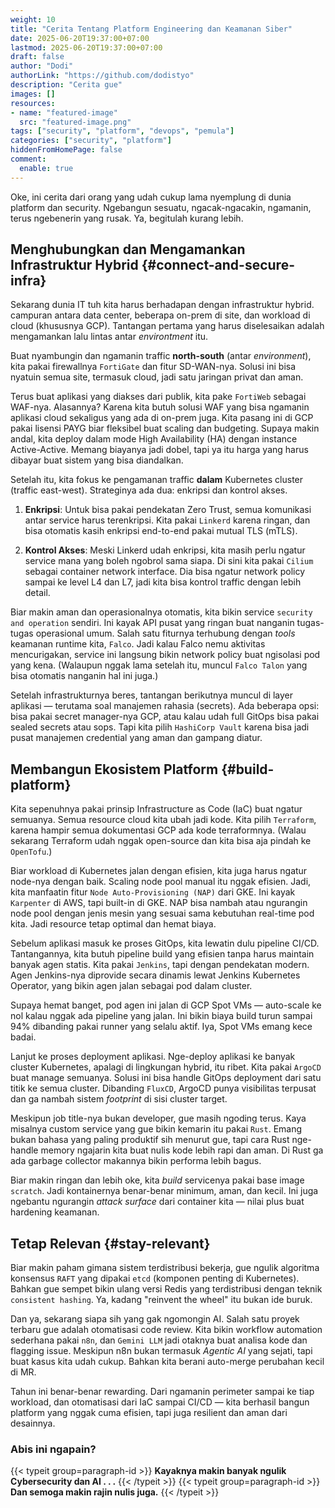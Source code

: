 ```yaml
---
weight: 10
title: "Cerita Tentang Platform Engineering dan Keamanan Siber"
date: 2025-06-20T19:37:00+07:00
lastmod: 2025-06-20T19:37:00+07:00
draft: false
author: "Dodi"
authorLink: "https://github.com/dodistyo"
description: "Cerita gue"
images: []
resources:
- name: "featured-image"
  src: "featured-image.png"
tags: ["security", "platform", "devops", "pemula"]
categories: ["security", "platform"]
hiddenFromHomePage: false
comment:
  enable: true
---
```


Oke, ini cerita dari orang yang udah cukup lama nyemplung di dunia platform dan security. Ngebangun sesuatu, ngacak-ngacakin, ngamanin, terus ngebenerin yang rusak. Ya, begitulah kurang lebih.  
<!--more-->

## Menghubungkan dan Mengamankan Infrastruktur Hybrid {#connect-and-secure-infra}

Sekarang dunia IT tuh kita harus berhadapan dengan infrastruktur hybrid. campuran antara data center, beberapa on-prem di site, dan workload di cloud (khususnya GCP). Tantangan pertama yang harus diselesaikan adalah mengamankan lalu lintas antar *environtment* itu.  

Buat nyambungin dan ngamanin traffic **north-south** (antar *environment*), kita pakai firewallnya `FortiGate` dan fitur SD-WAN-nya. Solusi ini bisa nyatuin semua site, termasuk cloud, jadi satu jaringan privat dan aman.  

Terus buat aplikasi yang diakses dari publik, kita pake `FortiWeb` sebagai WAF-nya. Alasannya? Karena kita butuh solusi WAF yang bisa ngamanin aplikasi cloud sekaligus yang ada di on-prem juga. Kita pasang ini di GCP pakai lisensi PAYG biar fleksibel buat scaling dan budgeting. Supaya makin andal, kita deploy dalam mode High Availability (HA) dengan instance Active-Active. Memang biayanya jadi dobel, tapi ya itu harga yang harus dibayar buat sistem yang bisa diandalkan.  

Setelah itu, kita fokus ke pengamanan traffic **dalam** Kubernetes cluster (traffic east-west). Strateginya ada dua: enkripsi dan kontrol akses.

1. **Enkripsi**: Untuk bisa pakai pendekatan Zero Trust, semua komunikasi antar service harus terenkripsi. Kita pakai `Linkerd` karena ringan, dan bisa otomatis kasih enkripsi end-to-end pakai mutual TLS (mTLS).  

2. **Kontrol Akses**: Meski Linkerd udah enkripsi, kita masih perlu ngatur service mana yang boleh ngobrol sama siapa. Di sini kita pakai `Cilium` sebagai container network interface. Dia bisa ngatur network policy sampai ke level L4 dan L7, jadi kita bisa kontrol traffic dengan lebih detail.  

Biar makin aman dan operasionalnya otomatis, kita bikin service `security and operation` sendiri. Ini kayak API pusat yang ringan buat nanganin tugas-tugas operasional umum. Salah satu fiturnya terhubung dengan *tools* keamanan runtime kita, `Falco`. Jadi kalau Falco nemu aktivitas mencurigakan, service ini langsung bikin network policy buat ngisolasi pod yang kena. (Walaupun nggak lama setelah itu, muncul `Falco Talon` yang bisa otomatis nanganin hal ini juga.)  

Setelah infrastrukturnya beres, tantangan berikutnya muncul di layer aplikasi — terutama soal manajemen rahasia (secrets). Ada beberapa opsi: bisa pakai secret manager-nya GCP, atau kalau udah full GitOps bisa pakai sealed secrets atau sops. Tapi kita pilih `HashiCorp Vault` karena bisa jadi pusat manajemen credential yang aman dan gampang diatur.

## Membangun Ekosistem Platform {#build-platform}

Kita sepenuhnya pakai prinsip Infrastructure as Code (IaC) buat ngatur semuanya. Semua resource cloud kita ubah jadi kode. Kita pilih `Terraform`, karena hampir semua dokumentasi GCP ada kode terraformnya. (Walau sekarang Terraform udah nggak open-source dan kita bisa aja pindah ke `OpenTofu`.)

Biar workload di Kubernetes jalan dengan efisien, kita juga harus ngatur node-nya dengan baik. Scaling node pool manual itu nggak efisien. Jadi, kita manfaatin fitur `Node Auto-Provisioning (NAP)` dari GKE. Ini kayak `Karpenter` di AWS, tapi built-in di GKE. NAP bisa nambah atau ngurangin node pool dengan jenis mesin yang sesuai sama kebutuhan real-time pod kita. Jadi resource tetap optimal dan hemat biaya.

Sebelum aplikasi masuk ke proses GitOps, kita lewatin dulu pipeline CI/CD. Tantangannya, kita butuh pipeline build yang efisien tanpa harus maintain banyak agen statis. Kita pakai `Jenkins`, tapi dengan pendekatan modern. Agen Jenkins-nya diprovide secara dinamis lewat Jenkins Kubernetes Operator, yang bikin agen jalan sebagai pod dalam cluster.  

Supaya hemat banget, pod agen ini jalan di GCP Spot VMs — auto-scale ke nol kalau nggak ada pipeline yang jalan. Ini bikin biaya build turun sampai 94% dibanding pakai runner yang selalu aktif. Iya, Spot VMs emang kece badai.  

Lanjut ke proses deployment aplikasi. Nge-deploy aplikasi ke banyak cluster Kubernetes, apalagi di lingkungan hybrid, itu ribet. Kita pakai `ArgoCD` buat manage semuanya. Solusi ini bisa handle GitOps deployment dari satu titik ke semua cluster. Dibanding `FluxCD`, ArgoCD punya visibilitas terpusat dan ga nambah sistem *footprint* di sisi cluster target.

Meskipun job title-nya bukan developer, gue masih ngoding terus. Kaya misalnya custom service yang gue bikin kemarin itu pakai `Rust`. Emang bukan bahasa yang paling produktif sih menurut gue, tapi cara Rust nge-handle memory ngajarin kita buat nulis kode lebih rapi dan aman. Di Rust ga ada garbage collector makannya bikin performa lebih bagus.

Biar makin ringan dan lebih oke, kita *build* servicenya pakai base image `scratch`. Jadi kontainernya benar-benar minimum, aman, dan kecil. Ini juga ngebantu ngurangin *attack surface* dari container kita — nilai plus buat hardening keamanan.

## Tetap Relevan {#stay-relevant}

Biar makin paham gimana sistem terdistribusi bekerja, gue ngulik algoritma konsensus `RAFT` yang dipakai `etcd` (komponen penting di Kubernetes). Bahkan gue sempet bikin ulang versi Redis yang terdistribusi dengan teknik `consistent hashing`. Ya, kadang "reinvent the wheel" itu bukan ide buruk.

Dan ya, sekarang siapa sih yang gak ngomongin AI. Salah satu proyek terbaru gue adalah otomatisasi code review. Kita bikin workflow automation sederhana pakai `n8n`, dan `Gemini LLM` jadi otaknya buat analisa kode dan flagging issue. Meskipun n8n bukan termasuk *Agentic AI* yang sejati, tapi buat kasus kita udah cukup. Bahkan kita berani auto-merge perubahan kecil di MR.

Tahun ini benar-benar rewarding. Dari ngamanin perimeter sampai ke tiap workload, dan otomatisasi dari IaC sampai CI/CD — kita berhasil bangun platform yang nggak cuma efisien, tapi juga resilient dan aman dari desainnya.

### Abis ini ngapain?
{{< typeit group=paragraph-id >}}
**Kayaknya makin banyak ngulik Cybersecurity dan AI . . .**
{{< /typeit >}}
{{< typeit group=paragraph-id >}}
**Dan semoga makin rajin nulis juga.**
{{< /typeit >}}